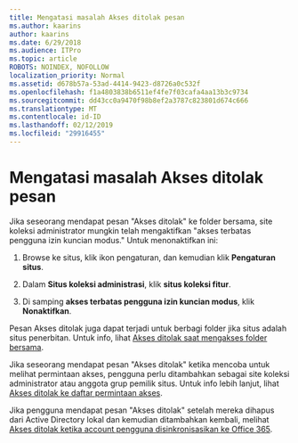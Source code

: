 ```yaml
---
title: Mengatasi masalah Akses ditolak pesan
ms.author: kaarins
author: kaarins
ms.date: 6/29/2018
ms.audience: ITPro
ms.topic: article
ROBOTS: NOINDEX, NOFOLLOW
localization_priority: Normal
ms.assetid: d678b57a-53ad-4414-9423-d8726a0c532f
ms.openlocfilehash: f1a4803838b6511ef4fe7f03cafa4aa13b3c9734
ms.sourcegitcommit: dd43cc0a9470f98b8ef2a3787c823801d674c666
ms.translationtype: MT
ms.contentlocale: id-ID
ms.lasthandoff: 02/12/2019
ms.locfileid: "29916455"
---
```

# <a name="troubleshoot-access-denied-messages"></a>Mengatasi masalah Akses ditolak pesan

Jika seseorang mendapat pesan "Akses ditolak" ke folder bersama, site koleksi administrator mungkin telah mengaktifkan "akses terbatas pengguna izin kuncian modus." Untuk menonaktifkan ini: 
  
1. Browse ke situs, klik ikon pengaturan, dan kemudian klik **Pengaturan situs**.
    
2. Dalam **Situs koleksi administrasi**, klik **situs koleksi fitur**.
    
3. Di samping **akses terbatas pengguna izin kuncian modus**, klik **Nonaktifkan**.
    
Pesan Akses ditolak juga dapat terjadi untuk berbagi folder jika situs adalah situs penerbitan. Untuk info, lihat [Akses ditolak saat mengakses folder bersama](https://go.microsoft.com/fwlink/?linkid=2004317).
  
Jika seseorang mendapat pesan "Akses ditolak" ketika mencoba untuk melihat permintaan akses, pengguna perlu ditambahkan sebagai site koleksi administrator atau anggota grup pemilik situs. Untuk info lebih lanjut, lihat [Akses ditolak ke daftar permintaan akses](https://go.microsoft.com/fwlink/?linkid=2004220).
  
Jika pengguna mendapat pesan "Akses ditolak" setelah mereka dihapus dari Active Directory lokal dan kemudian ditambahkan kembali, melihat [Akses ditolak ketika account pengguna disinkronisasikan ke Office 365](https://go.microsoft.com/fwlink/?linkid=2004318).
  

